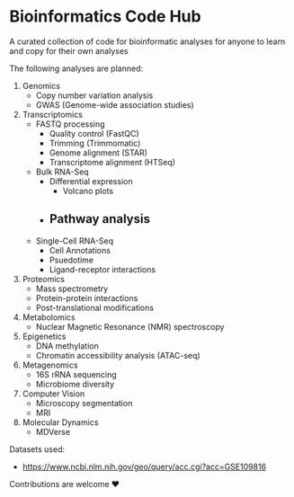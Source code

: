 # Bioinformatics Code Hub
A curated collection of code for bioinformatic analyses for anyone to learn and copy for their own analyses

The following analyses are planned:
1. Genomics
   - Copy number variation analysis
   - GWAS (Genome-wide association studies)
2. Transcriptomics
   - FASTQ processing
      - Quality control (FastQC)
      - Trimming (Trimmomatic)
      - Genome alignment (STAR)
      - Transcriptome alignment (HTSeq)
   - Bulk RNA-Seq
     - Differential expression
        - Volcano plots
     - Pathway analysis
        - 
   - Single-Cell RNA-Seq
     - Cell Annotations
     - Psuedotime 
     - Ligand-receptor interactions
3. Proteomics
   - Mass spectrometry 
   - Protein-protein interactions
   - Post-translational modifications
4. Metabolomics
   - Nuclear Magnetic Resonance (NMR) spectroscopy
5. Epigenetics
   - DNA methylation
   - Chromatin accessibility analysis (ATAC-seq)
6. Metagenomics
   - 16S rRNA sequencing
   - Microbiome diversity
7. Computer Vision
   - Microscopy segmentation
   - MRI
8. Molecular Dynamics
   - MDVerse

Datasets used:
 - https://www.ncbi.nlm.nih.gov/geo/query/acc.cgi?acc=GSE109816

 
Contributions are welcome ❤️
